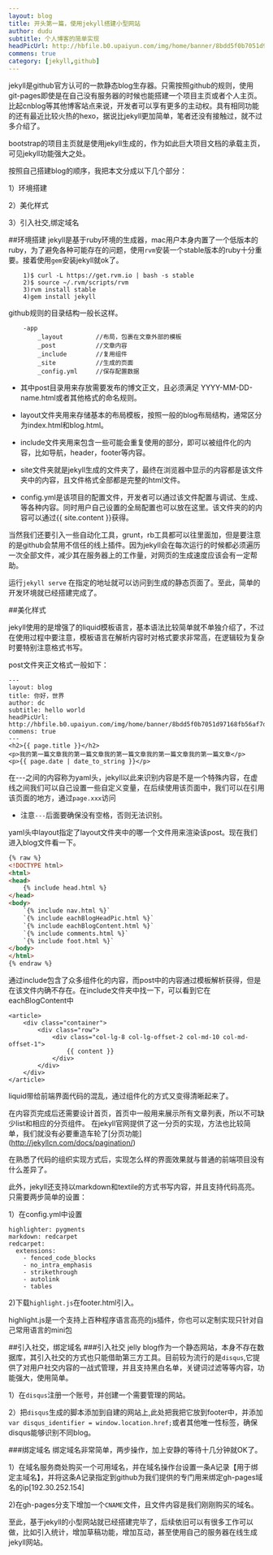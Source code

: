 ```yaml
---
layout: blog
title: 开头第一篇，使用jekyll搭建小型网站
author: dudu
subtitle: 个人博客的简单实现
headPicUrl: http://hbfile.b0.upaiyun.com/img/home/banner/8bdd5f0b7051d97168fb56af7dba9897f6606c4b7adb1
commens: true
category: [jekyll,github]
---
```

jekyll是github官方认可的一款静态blog生存器。只需按照github的规则，使用git-pages即使是在自己没有服务器的时候也能搭建一个项目主页或者个人主页。比起cnblog等其他博客站点来说，开发者可以享有更多的主动权。具有相同功能的还有最近比较火热的hexo，据说比jekyll更加简单，笔者还没有接触过，就不过多介绍了。

bootstrap的项目主页就是使用jekyll生成的，作为如此巨大项目文档的承载主页，可见jekyll功能强大之处。

按照自己搭建blog的顺序，我把本文分成以下几个部分：

1）环境搭建

2）美化样式

3）引入社交,绑定域名

##环境搭建
jekyll是基于ruby环境的生成器，mac用户本身内置了一个低版本的ruby，为了避免各种可能存在的问题，使用`rvm`安装一个stable版本的ruby十分重要。接着使用`gem`安装jekyll就ok了。

		1)$ curl -L https://get.rvm.io | bash -s stable
		2)$ source ~/.rvm/scripts/rvm
		3)rvm install stable
		4)gem install jekyll

github规则的目录结构一般长这样。

		-app
		 	_layout  		//布局，包裹在文章外部的模板
		 	_post    		//文章内容
		 	_include		//复用组件
		 	_site  			//生成的页面
			_config.yml  	//保存配置数据
*	其中post目录用来存放需要发布的博文正文，且必须满足 YYYY-MM-DD-name.html或者其他格式的命名规则。

*	layout文件夹用来存储基本的布局模板，按照一般的blog布局结构，通常区分为index.html和blog.html。

*	include文件夹用来包含一些可能会重复使用的部分，即可以被组件化的内容，比如导航，header，footer等内容。

*	site文件夹就是jekyll生成的文件夹了，最终在浏览器中显示的内容都是该文件夹中的内容，且文件格式全部都是完整的html文件。

*	config.yml是该项目的配置文件，开发者可以通过该文件配置与调试、生成、等各种内容。同时用户自己设置的全局配置也可以放在这里。该文件夹的的内容可以通过{{ site.content }}获得。

当然我们还要引入一些自动化工具，grunt，rb工具都可以往里面加，但是要注意的是github会禁用不信任的线上插件。因为jekyll会在每次运行的时候都必须遍历一次全部文件，减少其在服务器上的工作量，对网页的生成速度应该会有一定帮助。

运行`jekyll serve` 在指定的地址就可以访问到生成的静态页面了。至此，简单的开发环境就已经搭建完成了。

##美化样式

jekyll使用的是增强了的liquid模板语言，基本语法比较简单就不单独介绍了，不过在使用过程中要注意，模板语言在解析内容时对格式要求非常高，在逻辑较为复杂时要特别注意格式书写。

post文件夹正文格式一般如下：

	---
	layout: blog
	title: 你好，世界
	author: dc
	subtitle: hello world
	headPicUrl: http://hbfile.b0.upaiyun.com/img/home/banner/8bdd5f0b7051d97168fb56af7dba9897f6606c4b7adb1
	commens: true
	---
	<h2>{{ page.title }}</h2>
	<p>我的第一篇文章我的第一篇文章我的第一篇文章我的第一篇文章我的第一篇文章</p>
	<p>{{ page.date | date_to_string }}</p>

在---之间的内容称为yaml头，jekyll以此来识别内容是不是一个特殊内容，在虚线之间我们可以自己设置一些自定义变量，在后续使用该页面中，我们可以在引用该页面的地方，通过`page.xxx`访问

*	注意`---`后面要确保没有空格，否则无法识别。

yaml头中layout指定了layout文件夹中的哪一个文件用来渲染该post。现在我们进入blog文件看一下。

```html
{% raw %}
<!DOCTYPE html>
<html>
<head>
    {% include head.html %}
</head>
<body>
    `{% include nav.html %}`
    `{% include eachBlogHeadPic.html %}`
    `{% include eachBlogContent.html %}`
    `{% include comments.html %}`
    `{% include foot.html %}`
</body>
</html>
{% endraw %}
```

通过include包含了众多组件化的内容，而post中的内容通过模板解析获得，但是在该文件内确不存在。在include文件夹中找一下，可以看到它在eachBlogContent中

	<article>
	    <div class="container">
	        <div class="row">
	            <div class="col-lg-8 col-lg-offset-2 col-md-10 col-md-offset-1">
	                {{ content }}
	            </div>
	        </div>
	    </div>
	</article>

liquid带给前端界面代码的混乱，通过组件化的方式又变得清晰起来了。

在内容页完成后还需要设计首页，首页中一般用来展示所有文章列表，所以不可缺少list和相应的分页组件。
	在jekyll官网提供了这一分页的实现，方法也比较简单，我们就没有必要重造车轮了[分页功能] (http://jekyllcn.com/docs/pagination/)

在熟悉了代码的组织实现方式后，实现怎么样的界面效果就与普通的前端项目没有什么差异了。

此外，jekyll还支持以markdown和textile的方式书写内容，并且支持代码高亮。只需要两步简单的设置：

1）在config.yml中设置

	highlighter: pygments
	markdown: redcarpet
	redcarpet:
	  extensions:
	    - fenced_code_blocks
	    - no_intra_emphasis
	    - strikethrough
	    - autolink
	    - tables

2)下载`highlight.js`在footer.html引入。

highlight.js是一个支持上百种程序语言高亮的js插件，你也可以定制实现只针对自己常用语言的mini包

##引入社交，绑定域名
###引入社交
jelly blog作为一个静态网站，本身不存在数据库，其引入社交的方式也只能借助第三方工具。目前较为流行的是`disqus`,它提供了对用户社交内容的一战式管理，并且支持黑白名单，关键词过滤等等内容，功能强大，使用简单。

1）在`disqus`注册一个账号，并创建一个需要管理的网站。

2）把`disqus`生成的脚本添加到自建的网站上,此处把我把它放到footer中，并添加 `var disqus_identifier = window.location.href;`或者其他唯一性标签，确保disqus能够识别不同blog。

###绑定域名
绑定域名非常简单，两步操作，加上安静的等待十几分钟就OK了。

1）在域名服务商处购买一个可用域名，并在域名操作台设置一条A记录【用于绑定主域名】，并将这条A记录指定到github为我们提供的专门用来绑定gh-pages域名的ip[192.30.252.154]

2)在gh-pages分支下增加一个`CNAME`文件，且文件内容是我们刚刚购买的域名。

至此，基于jekyll的小型网站就已经搭建完毕了，后续依旧可以有很多工作可以做，比如引入统计，增加草稿功能，增加互动，甚至使用自己的服务器在线生成jekyll网站。
